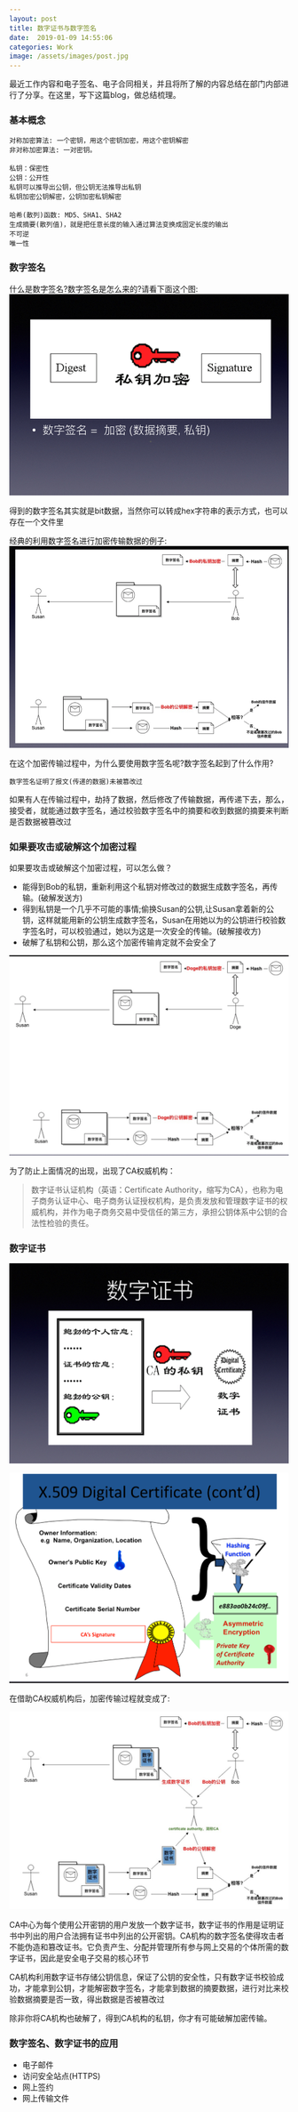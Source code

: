 ```yaml
---
layout: post
title: 数字证书与数字签名
date:  2019-01-09 14:55:06
categories: Work
image: /assets/images/post.jpg
---
```


最近工作内容和电子签名、电子合同相关，并且将所了解的内容总结在部门内部进行了分享。在这里，写下这篇blog，做总结梳理。

### 基本概念
```
对称加密算法: 一个密钥，用这个密钥加密，用这个密钥解密
非对称加密算法: 一对密钥。

私钥：保密性 
公钥：公开性 
私钥可以推导出公钥，但公钥无法推导出私钥
私钥加密公钥解密，公钥加密私钥解密

哈希(散列)函数: MD5、SHA1、SHA2
生成摘要(散列值)，就是把任意长度的输入通过算法变换成固定长度的输出
不可逆
唯一性
```

### 数字签名

什么是数字签名?数字签名是怎么来的?请看下面这个图:
![digit-certificate-1](/assets/images/digit-certificate/1.png "digit-certificate-1")

得到的数字签名其实就是bit数据，当然你可以转成hex字符串的表示方式，也可以存在一个文件里

经典的利用数字签名进行加密传输数据的例子:
![digit-certificate-2](/assets/images/digit-certificate/2.png "digit-certificate2")

在这个加密传输过程中，为什么要使用数字签名呢?数字签名起到了什么作用?

`数字签名证明了报文(传递的数据)未被篡改过`

如果有人在传输过程中，劫持了数据，然后修改了传输数据，再传递下去，那么，接受者，就能通过数字签名，通过校验数字签名中的摘要和收到数据的摘要来判断是否数据被篡改过

### 如果要攻击或破解这个加密过程
如果要攻击或破解这个加密过程，可以怎么做？

- 能得到Bob的私钥，重新利用这个私钥对修改过的数据生成数字签名，再传输。(破解发送方)
- 得到私钥是一个几乎不可能的事情;偷换Susan的公钥,让Susan拿着新的公钥，这样就能用新的公钥生成数字签名，Susan在用她以为的公钥进行校验数字签名时，可以校验通过，她以为这是一次安全的传输。(破解接收方)
- 破解了私钥和公钥，那么这个加密传输肯定就不会安全了

![digit-certificate-3](/assets/images/digit-certificate/3.png "digit-certificate3")

为了防止上面情况的出现，出现了CA权威机构：

>数字证书认证机构（英语：Certificate Authority，缩写为CA），也称为电子商务认证中心、电子商务认证授权机构，是负责发放和管理数字证书的权威机构，并作为电子商务交易中受信任的第三方，承担公钥体系中公钥的合法性检验的责任。

### 数字证书

![digit-certificate-5](/assets/images/digit-certificate/5.png "digit-certificate5")

![digit-certificate-6](/assets/images/digit-certificate/6.png "digit-certificate6")


在借助CA权威机构后，加密传输过程就变成了:

![digit-certificate-4](/assets/images/digit-certificate/4.jpg "digit-certificate4")

CA中心为每个使用公开密钥的用户发放一个数字证书，数字证书的作用是证明证书中列出的用户合法拥有证书中列出的公开密钥。CA机构的数字签名使得攻击者不能伪造和篡改证书。它负责产生、分配并管理所有参与网上交易的个体所需的数字证书，因此是安全电子交易的核心环节

CA机构利用数字证书存储公钥信息，保证了公钥的安全性，只有数字证书校验成功，才能拿到公钥，才能解密数字签名，才能拿到数据的摘要数据，进行对比来校验数据摘要是否一致，得出数据是否被篡改过

除非你将CA机构也破解了，得到CA机构的私钥，你才有可能破解加密传输。

### 数字签名、数字证书的应用

- 电子邮件
- 访问安全站点(HTTPS)
- 网上签约
- 网上传输文件
 
